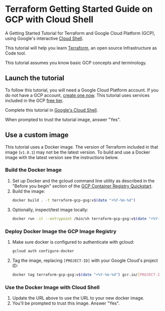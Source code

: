 # Terraform Getting Started Guide on GCP with Cloud Shell

A Getting Started Tutorial for Terraform and Google Cloud Platform (GCP), using
Google's interactive [Cloud Shell](https://cloud.google.com/shell/).

This tutorial will help you learn [Terraform](https://www.terraform.io/intro/index.html "Introduction to
Terraform"), an open source Infrastructure as Code tool.

This tutorial assumes 
you know basic GCP concepts and terminology.

## Launch the tutorial

To follow this tutorial, you will need a Google Cloud Platform account. If
you do not have a GCP account, [create one
now](https://console.cloud.google.com/freetrial/). This tutorial uses services included in the GCP [free
tier](https://cloud.google.com/free/).

Complete this tutorial in [Google's Cloud Shell](https://console.cloud.google.com/cloudshell/open?cloudshell_image=gcr.io/graphite-cloud-shell-images/terraform:latest&cloudshell_git_repo=https://github.com/hashicorp/terraform-getting-started-gcp-cloud-shell&cloudshell_git_branch=master&cloudshell_working_dir=tutorial/&open_in_editor=./main.tf&cloudshell_tutorial=./cloudshell_tutorial.md).

When prompted to trust the tutorial image, answer "Yes".

## Use a custom image

This tutorial uses a Docker image. The version of Terraform included in that image (`v1.0.1`) may not be the latest version. To build and use a Docker image with the latest version see the instructions below.

### Build the Docker Image

1. Set up Docker and the gcloud command line utility as described in the "Before you begin" section of the [GCP Container Registry Quickstart](https://cloud.google.com/container-registry/docs/quickstart "Container Registry Quickstart Documentation").
1. Build the image:
    ```sh
    docker build . -t terraform-gcp-gsg:v$(date "+%Y-%m-%d")
    ```
1. Optionally, inspect/test image locally:
    ```sh
    docker run -it --entrypoint /bin/sh terraform-gcp-gsg:v$(date "+%Y-%m-%d")
    ```

### Deploy Docker Image the GCP Image Registry

1. Make sure docker is configured to authenticate with gcloud:
    ```sh
    gcloud auth configure-docker
    ```
1. Tag the image, replacing `[PROJECT-ID]` with your Google Cloud's project ID:
    ```sh
    docker tag terraform-gcp-gsg:v$(date "+%Y-%m-%d") gcr.io/[PROJECT-ID]/terraform-gcp-gsg:v$(date "+%Y-%m-%d")
    ```

### Use the Docker Image with Cloud Shell

1. Update the URL above to use the URL to your new docker image.
1. You'll be prompted to trust this image. Answer "Yes".
